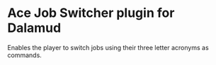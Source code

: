 # Ace Job Switcher plugin for Dalamud

Enables the player to switch jobs using their three letter acronyms as commands.
